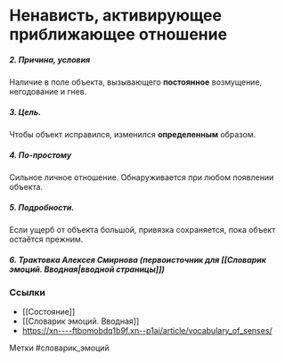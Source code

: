 #  Ненависть, активирующее приближающее отношение 

##### 2. Причина, условия
Наличие в поле объекта, вызывающего **постоянное** возмущение, негодование и гнев. 

##### 3. Цель.
Чтобы объект исправился, изменился **определенным** образом.

##### 4. По-простому
Сильное личное отношение. Обнаруживается при любом появлении объекта.

##### 5. Подробности.
Если ущерб от объекта большой, привязка сохраняется, пока объект остаётся прежним.

##### 6. Трактовка Алексея Смирнова (первоисточник для [[Словарик эмоций. Вводная|вводной страницы]])



### Ссылки
- [[Состояние]]
- [[Словарик эмоций. Вводная]]
- https://xn----ftbomobdq1b9f.xn--p1ai/article/vocabulary_of_senses/

Метки #словарик_эмоций 


